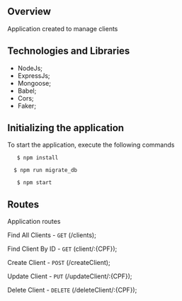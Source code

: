## Overview
Application created to manage clients

## Technologies and Libraries
 - NodeJs;
 - ExpressJs;
 - Mongoose;
 - Babel;
 - Cors;
 - Faker;

## Initializing the application
To start the application, execute the following commands

 ```
    $ npm install  
 ```
  ```
    $ npm run migrate_db 
 ``` 
 ```
    $ npm start  
 ``` 

## Routes
Application routes

Find All Clients - `GET` (/clients);

Find Client By ID - `GET` (client/:{CPF});

Create Client - `POST` (/createClient);

Update Client - `PUT` (/updateClient/:{CPF});

Delete Client - `DELETE` (/deleteClient/:{CPF});
